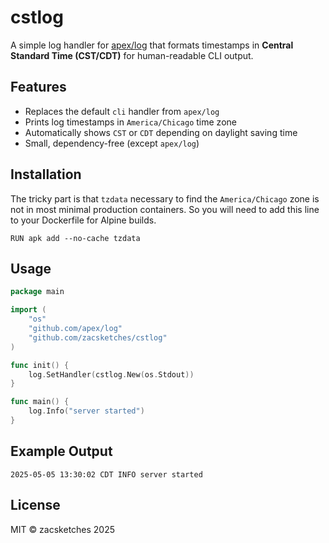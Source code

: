 # cstlog

A simple log handler for [apex/log](https://github.com/apex/log) that formats timestamps in **Central Standard Time (CST/CDT)** for human-readable CLI output.

## Features

- Replaces the default `cli` handler from `apex/log`
- Prints log timestamps in `America/Chicago` time zone
- Automatically shows `CST` or `CDT` depending on daylight saving time
- Small, dependency-free (except `apex/log`)

## Installation

The tricky part is that `tzdata` necessary to find the `America/Chicago` zone is not in most minimal production containers. So you will need to add this line to your Dockerfile for Alpine builds.

```docker
RUN apk add --no-cache tzdata
```

## Usage
```go
package main

import (
    "os"
    "github.com/apex/log"
    "github.com/zacsketches/cstlog"
)

func init() {
    log.SetHandler(cstlog.New(os.Stdout))
}

func main() {
    log.Info("server started")
}
```

## Example Output

`2025-05-05 13:30:02 CDT INFO server started`

## License

MIT © zacsketches 2025

